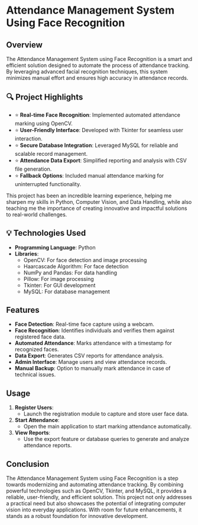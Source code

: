 # Attendance Management System Using Face Recognition

## Overview
The Attendance Management System using Face Recognition is a smart and efficient solution designed to automate the process of attendance tracking. By leveraging advanced facial recognition techniques, this system minimizes manual effort and ensures high accuracy in attendance records.

## 🔍 Project Highlights
- ⭐ **Real-time Face Recognition**: Implemented automated attendance marking using OpenCV.
- ⭐ **User-Friendly Interface**: Developed with Tkinter for seamless user interaction.
- ⭐ **Secure Database Integration**: Leveraged MySQL for reliable and scalable record management.
- ⭐ **Attendance Data Export**: Simplified reporting and analysis with CSV file generation.
- ⭐ **Fallback Options**: Included manual attendance marking for uninterrupted functionality.

This project has been an incredible learning experience, helping me sharpen my skills in Python, Computer Vision, and Data Handling, while also teaching me the importance of creating innovative and impactful solutions to real-world challenges.

## 💡 Technologies Used
- **Programming Language**: Python
- **Libraries**:
  - OpenCV: For face detection and image processing
  - Haarcascade Algorithm: For face detection
  - NumPy and Pandas: For data handling
  - Pillow: For image processing
  - Tkinter: For GUI development
  - MySQL: For database management

## Features
- **Face Detection**: Real-time face capture using a webcam.
- **Face Recognition**: Identifies individuals and verifies them against registered face data.
- **Automated Attendance**: Marks attendance with a timestamp for recognized faces.
- **Data Export**: Generates CSV reports for attendance analysis.
- **Admin Interface**: Manage users and view attendance records.
- **Manual Backup**: Option to manually mark attendance in case of technical issues.

## Usage
1. **Register Users**:
   - Launch the registration module to capture and store user face data.
2. **Start Attendance**:
   - Open the main application to start marking attendance automatically.
3. **View Reports**:
   - Use the export feature or database queries to generate and analyze attendance reports.

## Conclusion
The Attendance Management System using Face Recognition is a step towards modernizing and automating attendance tracking. By combining powerful technologies such as OpenCV, Tkinter, and MySQL, it provides a reliable, user-friendly, and efficient solution. This project not only addresses a practical need but also showcases the potential of integrating computer vision into everyday applications. With room for future enhancements, it stands as a robust foundation for innovative development.

